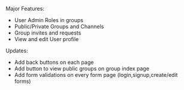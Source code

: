 Major Features:
- User Admin Roles in groups
- Public/Private Groups and Channels
- Group invites and requests
- View and edit User profile

Updates:
- Add back buttons on each page
- Add button to view public groups on group index page
- Add form validations on every form page (login,signup,create/edit forms)